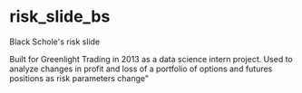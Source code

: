 # risk_slide_bs
Black Schole's risk slide

Built for Greenlight Trading in 2013 as a data science intern project. Used to analyze changes in profit and loss of a portfolio of options and futures positions as risk parameters change"
